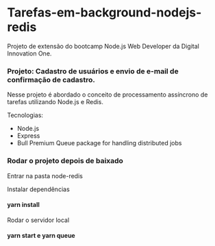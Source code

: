 # Tarefas-em-background-nodejs-redis
Projeto de extensão do bootcamp Node.js Web Developer da Digital Innovation One.

### Projeto: Cadastro de usuários e envio de e-mail de confirmação de cadastro.

Nesse projeto é abordado o conceito de processamento assíncrono de tarefas utilizando Node.js e Redis.

Tecnologias:
  - Node.js
  - Express
  - Bull Premium Queue package for handling distributed jobs


### Rodar o projeto depois de baixado

Entrar na pasta node-redis

Instalar dependências

#### yarn install

Rodar o servidor local

#### yarn start e yarn queue
